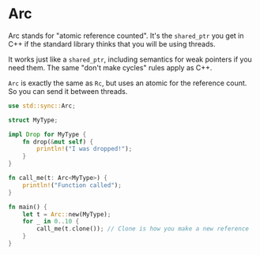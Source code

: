 # Arc

Arc stands for "atomic reference counted". It's the `shared_ptr` you get in C++ if the standard library thinks that you will be using threads.

It works just like a `shared_ptr`, including semantics for weak pointers if you need them. The same "don't make cycles" rules apply as C++.

`Arc` is exactly the same as `Rc`, but uses an atomic for the reference count. So you can send it between threads.

```rust
use std::sync::Arc;

struct MyType;

impl Drop for MyType {
    fn drop(&mut self) {
        println!("I was dropped!");
    }
}

fn call_me(t: Arc<MyType>) {
    println!("Function called");
}

fn main() {
    let t = Arc::new(MyType);
    for _ in 0..10 {
        call_me(t.clone()); // Clone is how you make a new reference
    }
}